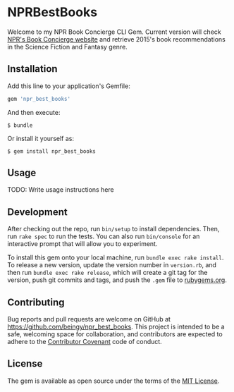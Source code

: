 # NPRBestBooks

Welcome to my NPR Book Concierge CLI Gem.  Current version will check [NPR's Book Concierge website](http://apps.npr.org/best-books-2015) and retrieve 2015's book recommendations in the Science Fiction and Fantasy genre.

## Installation

Add this line to your application's Gemfile:

```ruby
gem 'npr_best_books'
```

And then execute:

    $ bundle

Or install it yourself as:

    $ gem install npr_best_books

## Usage

TODO: Write usage instructions here

## Development

After checking out the repo, run `bin/setup` to install dependencies. Then, run `rake spec` to run the tests. You can also run `bin/console` for an interactive prompt that will allow you to experiment.

To install this gem onto your local machine, run `bundle exec rake install`. To release a new version, update the version number in `version.rb`, and then run `bundle exec rake release`, which will create a git tag for the version, push git commits and tags, and push the `.gem` file to [rubygems.org](https://rubygems.org).

## Contributing

Bug reports and pull requests are welcome on GitHub at https://github.com/beingy/npr_best_books. This project is intended to be a safe, welcoming space for collaboration, and contributors are expected to adhere to the [Contributor Covenant](http://contributor-covenant.org) code of conduct.


## License

The gem is available as open source under the terms of the [MIT License](http://opensource.org/licenses/MIT).

